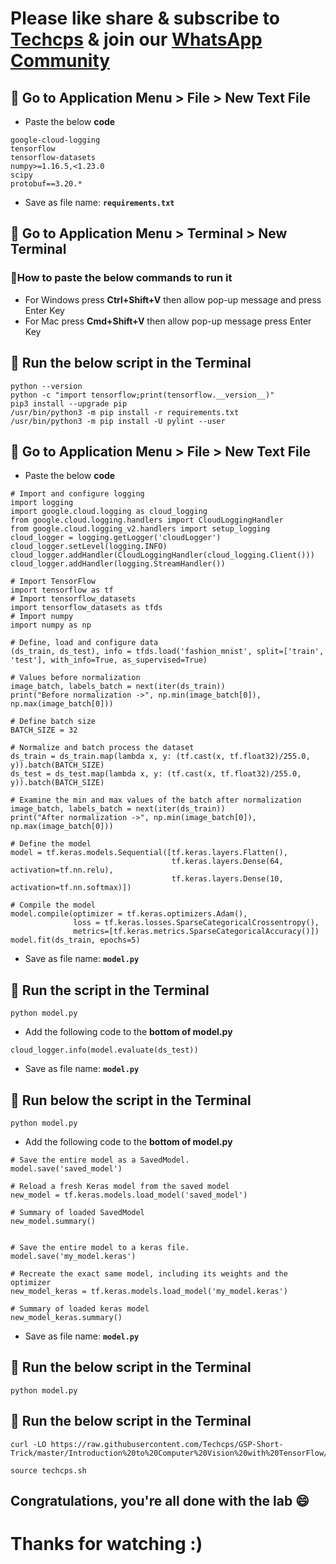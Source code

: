 
# Please like share & subscribe to [Techcps](https://www.youtube.com/@techcps) & join our [WhatsApp Community](https://whatsapp.com/channel/0029Va9nne147XeIFkXYv71A)

## 🚨 Go to Application Menu > File > New Text File
- Paste the below **code**
```
google-cloud-logging
tensorflow
tensorflow-datasets
numpy>=1.16.5,<1.23.0
scipy
protobuf==3.20.*
```
- Save as file name: **`requirements.txt`**

## 🚨 Go to Application Menu > Terminal > New Terminal
### 🚨How to paste the below commands to run it
- For Windows press **Ctrl+Shift+V** then allow pop-up message and press Enter Key
- For Mac press **Cmd+Shift+V** then allow pop-up message press Enter Key

## 🚨 Run the below script in the Terminal
```
python --version
python -c "import tensorflow;print(tensorflow.__version__)"
pip3 install --upgrade pip
/usr/bin/python3 -m pip install -r requirements.txt
/usr/bin/python3 -m pip install -U pylint --user
```

## 🚨 Go to Application Menu > File > New Text File
- Paste the below **code**

```
# Import and configure logging
import logging
import google.cloud.logging as cloud_logging
from google.cloud.logging.handlers import CloudLoggingHandler
from google.cloud.logging_v2.handlers import setup_logging
cloud_logger = logging.getLogger('cloudLogger')
cloud_logger.setLevel(logging.INFO)
cloud_logger.addHandler(CloudLoggingHandler(cloud_logging.Client()))
cloud_logger.addHandler(logging.StreamHandler())

# Import TensorFlow
import tensorflow as tf
# Import tensorflow_datasets
import tensorflow_datasets as tfds
# Import numpy
import numpy as np

# Define, load and configure data
(ds_train, ds_test), info = tfds.load('fashion_mnist', split=['train', 'test'], with_info=True, as_supervised=True)

# Values before normalization
image_batch, labels_batch = next(iter(ds_train))
print("Before normalization ->", np.min(image_batch[0]), np.max(image_batch[0]))

# Define batch size
BATCH_SIZE = 32

# Normalize and batch process the dataset
ds_train = ds_train.map(lambda x, y: (tf.cast(x, tf.float32)/255.0, y)).batch(BATCH_SIZE)
ds_test = ds_test.map(lambda x, y: (tf.cast(x, tf.float32)/255.0, y)).batch(BATCH_SIZE)

# Examine the min and max values of the batch after normalization
image_batch, labels_batch = next(iter(ds_train))
print("After normalization ->", np.min(image_batch[0]), np.max(image_batch[0]))

# Define the model
model = tf.keras.models.Sequential([tf.keras.layers.Flatten(),
                                    tf.keras.layers.Dense(64, activation=tf.nn.relu),
                                    tf.keras.layers.Dense(10, activation=tf.nn.softmax)])

# Compile the model
model.compile(optimizer = tf.keras.optimizers.Adam(),
              loss = tf.keras.losses.SparseCategoricalCrossentropy(),
              metrics=[tf.keras.metrics.SparseCategoricalAccuracy()])
model.fit(ds_train, epochs=5)
```
- Save as file name: **`model.py`**

## 🚨 Run the script in the Terminal
```
python model.py
```

- Add the following code to the **bottom of model.py**
```
cloud_logger.info(model.evaluate(ds_test))
```
- Save as file name: **`model.py`**

## 🚨 Run below the script in the Terminal
```
python model.py
```

- Add the following code to the **bottom of model.py**
```
# Save the entire model as a SavedModel.
model.save('saved_model')

# Reload a fresh Keras model from the saved model
new_model = tf.keras.models.load_model('saved_model')

# Summary of loaded SavedModel
new_model.summary()


# Save the entire model to a keras file.
model.save('my_model.keras')

# Recreate the exact same model, including its weights and the optimizer
new_model_keras = tf.keras.models.load_model('my_model.keras')

# Summary of loaded keras model
new_model_keras.summary()
```
- Save as file name: **`model.py`**

## 🚨 Run the below script in the Terminal
```
python model.py
```

## 🚨 Run the below script in the Terminal
```
curl -LO https://raw.githubusercontent.com/Techcps/GSP-Short-Trick/master/Introduction%20to%20Computer%20Vision%20with%20TensorFlow/techcps.sh

source techcps.sh
```

## Congratulations, you're all done with the lab 😄

# Thanks for watching :)
